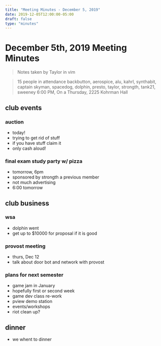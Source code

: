 ```yaml
---
title: "Meeting Minutes - December 5, 2019"
date: 2019-12-05T12:00:00-05:00
draft: false
type: "minutes"
---
```


# December 5th, 2019 Meeting Minutes
> Notes taken by Taylor in vim

>15   people in attendance backbutton, aerospice, alu, kahrl, synthabit, captain skyman, spacedog, dolphin, presto, taylor, strongth, tank21, sweeney
> 6:00 PM, On a Thursday, 2225 Kohrman Hall

## club events

### auction
- today!
- trying to  get rid of stuff
- if you have stuff claim it
- only cash aloud!

### final exam study party w/ pizza
- tomorrow, 6pm
- sponsored by strongth a previous member
- not much advertising
- 6:00 tomorrow

## club business

### wsa
- dolphin went
- get up to $10000 for proposal if it is good

### provost meeting
- thurs, Dec 12
- talk about door bot and network with provost

### plans for next semester
- game jam in January
- hopefully first or second week
- game dev class re-work
- pview demo station
- events/workshops
- riot clean up?

## dinner
-  we whent to dinner

